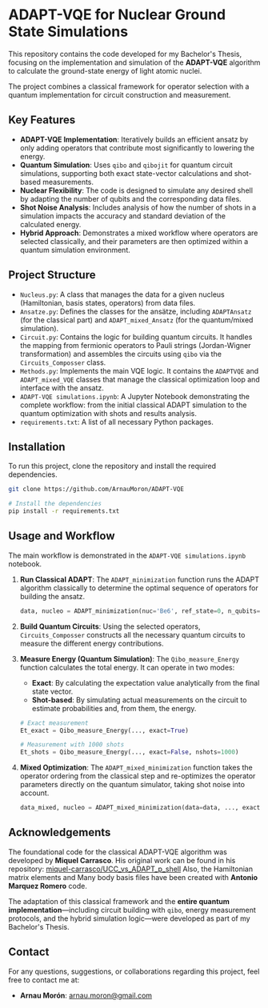 # ADAPT-VQE for Nuclear Ground State Simulations

This repository contains the code developed for my Bachelor's Thesis, focusing on the implementation and simulation of the **ADAPT-VQE** algorithm to calculate the ground-state energy of light atomic nuclei.

The project combines a classical framework for operator selection with a quantum implementation for circuit construction and measurement.

## Key Features

* **ADAPT-VQE Implementation**: Iteratively builds an efficient ansatz by only adding operators that contribute most significantly to lowering the energy.
* **Quantum Simulation**: Uses `qibo` and `qibojit` for quantum circuit simulations, supporting both exact state-vector calculations and shot-based measurements.
* **Nuclear Flexibility**: The code is designed to simulate any desired shell by adapting the number of qubits and the corresponding data files.
* **Shot Noise Analysis**: Includes analysis of how the number of shots in a simulation impacts the accuracy and standard deviation of the calculated energy.
* **Hybrid Approach**: Demonstrates a mixed workflow where operators are selected classically, and their parameters are then optimized within a quantum simulation environment.

## Project Structure

* `Nucleus.py`: A class that manages the data for a given nucleus (Hamiltonian, basis states, operators) from data files.
* `Ansatze.py`: Defines the classes for the ansätze, including `ADAPTAnsatz` (for the classical part) and `ADAPT_mixed_Ansatz` (for the quantum/mixed simulation).
* `Circuit.py`: Contains the logic for building quantum circuits. It handles the mapping from fermionic operators to Pauli strings (Jordan-Wigner transformation) and assembles the circuits using `qibo` via the `Circuits_Composser` class.
* `Methods.py`: Implements the main VQE logic. It contains the `ADAPTVQE` and `ADAPT_mixed_VQE` classes that manage the classical optimization loop and interface with the ansatz.
* `ADAPT-VQE simulations.ipynb`: A Jupyter Notebook demonstrating the complete workflow: from the initial classical ADAPT simulation to the quantum optimization with shots and results analysis.
* `requirements.txt`: A list of all necessary Python packages.

## Installation

To run this project, clone the repository and install the required dependencies.

```bash
git clone https://github.com/ArnauMoron/ADAPT-VQE

# Install the dependencies
pip install -r requirements.txt

```

## Usage and Workflow

The main workflow is demonstrated in the `ADAPT-VQE simulations.ipynb` notebook.

1. **Run Classical ADAPT**: The `ADAPT_minimization` function runs the ADAPT algorithm classically to determine the optimal sequence of operators for building the ansatz.

    ```python
    data, nucleo = ADAPT_minimization(nuc='Be6', ref_state=0, n_qubits=6, max_layers=3)
    ```

2. **Build Quantum Circuits**: Using the selected operators, `Circuits_Composser` constructs all the necessary quantum circuits to measure the different energy contributions.

3. **Measure Energy (Quantum Simulation)**: The `Qibo_measure_Energy` function calculates the total energy. It can operate in two modes:
    * **Exact**: By calculating the expectation value analytically from the final state vector.
    * **Shot-based**: By simulating actual measurements on the circuit to estimate probabilities and, from them, the energy.

    ```python
    # Exact measurement
    Et_exact = Qibo_measure_Energy(..., exact=True)

    # Measurement with 1000 shots
    Et_shots = Qibo_measure_Energy(..., exact=False, nshots=1000)
    ```

4. **Mixed Optimization**: The `ADAPT_mixed_minimization` function takes the operator ordering from the classical step and re-optimizes the operator parameters directly on the quantum simulator, taking shot noise into account.

    ```python
    data_mixed, nucleo = ADAPT_mixed_minimization(data=data, ..., exact=False, nshots=1000)
    ```

## Acknowledgements

The foundational code for the classical ADAPT-VQE algorithm was developed by **Miquel Carrasco**. His original work can be found in his repository:
[miquel-carrasco/UCC_vs_ADAPT_p_shell](https://github.com/miquel-carrasco/UCC_vs_ADAPT_p_shell) Also, the Hamiltonian matrix elements and Many body basis files have been created with **Antonio Marquez Romero** code.

The adaptation of this classical framework and the **entire quantum implementation**—including circuit building with `qibo`, energy measurement protocols, and the hybrid simulation logic—were developed as part of my Bachelor's Thesis.

## Contact

For any questions, suggestions, or collaborations regarding this project, feel free to contact me at:

* **Arnau Morón**: [arnau.moron@gmail.com](mailto:arnau.moron@gmail.com)
